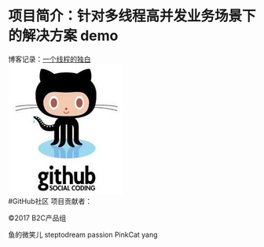 项目简介：针对多线程高并发业务场景下的解决方案 demo<br/>
==== 
博客记录：<a href="http://blog.csdn.net/steptodreamone/article/details/77366523"  target="_blank" class="cp-feedback" onmousedown="return ns_c({'fm':'behs','tab':'tj_homefb'})">一个线程的独白</a><br/>
![baidu](https://github.com/steptodreamtop/github_test/raw/master/lib/image/github.jpg "Google logo")  
#GitHub社区 项目贡献者：<p id="cp">&copy;2017&nbsp;B2C产品组&nbsp;</p>  鱼的微笑儿     steptodream  passion  PinkCat  yang    
<div id="ftCon">

<div class="ftCon-Wrapper"><div id="ftConw">

